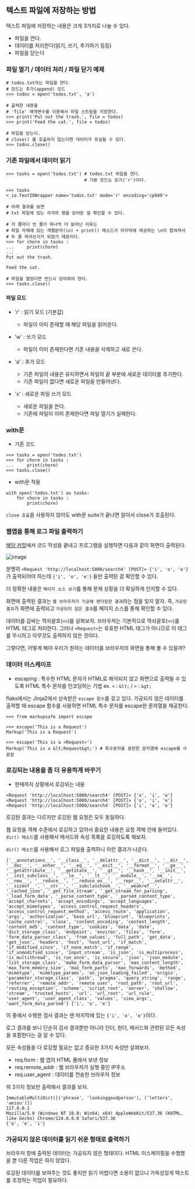 ## 텍스트 파일에 저장하는 방법 

텍스트 파일에 저장하는 내용은 크게 3가지로 나눌 수 있다.

- 파일을 연다.
- 데이터를 처리한다(읽기, 쓰기, 추가하기 등등)
- 파일을 닫는다

### 파일 열기 / 데이터 처리 / 파일 닫기 예제 

```
# todos.txt라는 파일을 연다. 
# 모드는 추가(append) 모드 
>>> todos = open('todos.txt', 'a') 
                                   
# 출력한 내용을 
# 'file' 매개변수를 이용해서 파일 스트림을 지정한다. 
>>> print('Put out the trash.', file = todos)
>>> print('Feed the cat.', file = todos) 

# 파일을 닫는다. 
# close() 를 호출하지 않는다면 데이터가 유실될 수 있다. 
>>> todos.close()
```

### 기존 파일에서 데이터 읽기 

```
>>> tasks = open('todos.txt') # todos.txt 파일을 연다.
                              # 기본 모드는 읽기('r')이다. 

>>> tasks
<_io.TextIOWrapper name='todos.txt' mode='r' encoding='cp949'>

# 아래 결과를 보면
# txt 파일에 있는 각각의 행을 읽어온 걸 확인할 수 있다. 

# 각 줄마다 빈 줄이 하나씩 더 늘어난 이유는
# 파일 자체에 있는 객행문자(\n) + print() 메소드가 마지막에 제공하는 \n이 합쳐져서
# 두 줄 띄어쓰기가 되었기 때문이다. 
>>> for chore in tasks : 
...     print(chore)
... 
Put out the trash.

Feed the cat.

# 파일을 열었다면 반드시 닫아줘야 한다. 
>>> tasks.close()
```

#### 파일 모드 

- 'r' : 읽기 모드 (기본값)
    - 파일이 이미 존재할 때 해당 파일을 읽어온다. 

- 'w' : 쓰기 모드 
    - 파일이 이미 존재한다면 기존 내용을 삭제하고 새로 쓴다.

- 'a' : 추가 모드 
    - 기존 파일의 내용은 유지하면서 파일의 끝 부분에 새로운 데이터를 추가한다. 
    - 기존 파일이 없다면 새로운 파일을 만들어낸다. 

- 'x' : 새로운 파일 쓰기 모드
    - 새로운 파일을 쓴다.
    - 기존에 파일이 이미 존재한다면 파일 열기가 실패한다. 

### with문

- 기존 코드
```
>>> tasks = open('todos.txt') 
>>> for chore in tasks : 
...     print(chore)
>>> tasks.close()
```

- with문 적용
```
with open('todos.txt') as tasks: 
    for chore in tasks : 
        print(chore)
```

`close 호출`을 사용하지 않아도 with문 suite가 끝나면 알아서 close가 호출된다. 

### 웹앱을 통해 로그 파일 출력하기 

[해당 커밋](https://github.com/sjHong645/head-first-python/commit/4d6694419fbf64a5c72307681206223b2ce7d608)에서 코드 작성을 끝내고 프로그램을 실행하면 다음과 같이 화면이 출력된다. 

![image](https://github.com/sjHong645/head-first-python/assets/64796257/dfcba45c-583c-4978-9ad6-956dae546f00)

분명히 
`<Request 'http://localhost:5000/search4' [POST]> {'i', 'o', 'e'}` 가 출력되어야 하는데 `{'i', 'o', 'e'}` 들만 출력된 걸 확인할 수 있다. 

더 정확한 내용은 `페이지 소스 보기`를 통해 문제 상황을 더 확실하게 인지할 수 있다. 

화면에 출력된 결과는 `웹 브라우저가 가공해 렌더링한 결과`라는 점을 잊지 말자. 
즉, `가공된 결과`가 화면에 출력되고 `가공되지 않은 결과`를 페이지 소스를 통해 확인할 수 있다. 

데이터를 감싸는 꺽쇠괄호(`<>`)를 살펴보자. 
브라우저는 기본적으로 꺽쇠괄호(`<>`)를 HTML 태그로 처리한다. 그러나 `<Request>`는 유효한 HTML 태그가 아니므로 이 태그를 무시하고 아무것도 출력하지 않은 것이다. 

그렇다면, 어떻게 해야 우리가 원하는 데이터를 브라우저의 화면을 통해 볼 수 있을까? 

### 데이터 이스케이프

- escaping : 특수한 HTML 문자가 HTML로 해석되지 않고 화면으로 출력될 수 있도록 HTML 특수 문자를 인코딩하는 기법 
    ex. `<` : `&lt;` / `>` : `&gt;`

flaks에서는 Jinja2에서 상속받은 `escape 함수`를 갖고 있다. 
가공되지 않은 데이터를 출력할 때 escape 함수를 사용하면 HTML 특수 문자를 escape한 문자열을 제공한다. 

```
>>> from markupsafe import escape

>>> escape('This is a Request')
Markup('This is a Request')

>>> escape('This is a <Request>') 
Markup('This is a &lt;Request&gt;') # 특수문자을 표현한 문자열에 escape를 사용함 
```

### 로깅되는 내용을 좀 더 유용하게 바꾸기

- 현재까지 상황에서 로깅되는 내용 
```
<Request 'http://localhost:5000/search4' [POST]> {'o', 'i', 'e'}
<Request 'http://localhost:5000/search4' [POST]> {'o', 'i', 'e'}
<Request 'http://localhost:5000/search4' [POST]> {'i', 'o', 'e'}
```

로깅된 결과는 다르지만 로깅된 웹 요청은 모두 동일하다. 

웹 요청을 객체 수준에서 로깅하고 있어서 중요한 내용은 요청 객체 안에 들어있다. 
`dir() 메소드`를 사용해서 메서드와 속성 목록을 로깅하도록 해보자.

`dir() 메소드`를 사용해서 로그 파일을 출력하니 이런 결과가 나온다. 
```
['__annotations__', '__class__', '__delattr__', '__dict__', '__dir__', '__doc__', '__enter__', '__eq__', '__exit__', '__format__', '__ge__', '__getattribute__', '__getstate__', '__gt__', '__hash__', '__init__', '__init_subclass__', '__le__', '__lt__', '__module__', '__ne__', '__new__', '__reduce__', '__reduce_ex__', '__repr__', '__setattr__', '__sizeof__', '__str__', '__subclasshook__', '__weakref__', '_cached_json', '_get_file_stream', '_get_stream_for_parsing', '_load_form_data', '_parse_content_type', '_parsed_content_type', 'accept_charsets', 'accept_encodings', 'accept_languages', 'accept_mimetypes', 'access_control_request_headers', 'access_control_request_method', 'access_route', 'application', 'args', 'authorization', 'base_url', 'blueprint', 'blueprints', 'cache_control', 'close', 'content_encoding', 'content_length', 'content_md5', 'content_type', 'cookies', 'data', 'date', 'dict_storage_class', 'endpoint', 'environ', 'files', 'form', 'form_data_parser_class', 'from_values', 'full_path', 'get_data', 'get_json', 'headers', 'host', 'host_url', 'if_match', 'if_modified_since', 'if_none_match', 'if_range', 'if_unmodified_since', 'input_stream', 'is_json', 'is_multiprocess', 'is_multithread', 'is_run_once', 'is_secure', 'json', 'json_module', 'list_storage_class', 'make_form_data_parser', 'max_content_length', 'max_form_memory_size', 'max_form_parts', 'max_forwards', 'method', 'mimetype', 'mimetype_params', 'on_json_loading_failed', 'origin', 'parameter_storage_class', 'path', 'pragma', 'query_string', 'range', 'referrer', 'remote_addr', 'remote_user', 'root_path', 'root_url', 'routing_exception', 'scheme', 'script_root', 'server', 'shallow', 'stream', 'trusted_hosts', 'url', 'url_root', 'url_rule', 'user_agent', 'user_agent_class', 'values', 'view_args', 'want_form_data_parsed'] {'i', 'o', 'e'}
```

이 중에서 수행한 검사 결과는 맨 마지막에 있는 `{'i', 'o', 'e'}`이다. 

로그 결과를 보니 단순히 검사 결과뿐만 아니라 던더, 원더, 메서드와 관련된 모든 속성을 포함한다는 걸 알 수 있다. 

모든 속성들을 다 로깅할 필요는 없고 중요한 3가지 속성만 살펴보자.

- req.form : 웹 앱의 HTML 폼에서 보낸 정보
- req.remote_addr : 웹 브라우저가 실행 중인 IP주소
- req.user_agent : 데이터를 전송한 브라우저 정보 

위 3가지 정보만 출력해서 결과를 보자. 

```
ImmutableMultiDict([('phrase', 'lookinggoodperson'), ('letters', 'aeiou')])
127.0.0.1
Mozilla/5.0 (Windows NT 10.0; Win64; x64) AppleWebKit/537.36 (KHTML, like Gecko) Chrome/124.0.0.0 Safari/537.36
{'o', 'e', 'i'}
```

### 가공되지 않은 데이터를 읽기 쉬운 형태로 출력하기 

브라우저 창에 출력된 데이터는 가공되지 않은 형태이다. HTML 이스케이핑을 수행했을 뿐 다른 작업은 하지 않았다. 

로깅된 데이터를 보여주는 것도 좋지만 읽기 어렵다면 소용이 없으니 가독성있게 텍스트를 조정하는 작업이 필요하다. 


